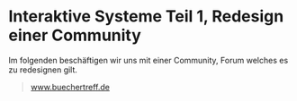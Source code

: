 Interaktive Systeme Teil 1, Redesign einer Community
===

Im folgenden beschäftigen wir uns mit einer Community, Forum welches
es zu redesignen gilt.

> www.buechertreff.de

